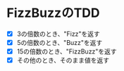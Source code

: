 # FizzBuzzのTDD

- [x] 3の倍数のとき、"Fizz"を返す
- [x] 5の倍数のとき、"Buzz"を返す
- [x] 15の倍数のとき、"FizzBuzz"を返す
- [x] その他のとき、そのまま値を返す